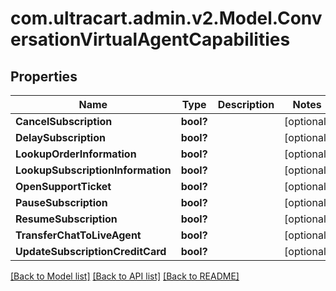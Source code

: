 # com.ultracart.admin.v2.Model.ConversationVirtualAgentCapabilities
## Properties

Name | Type | Description | Notes
------------ | ------------- | ------------- | -------------
**CancelSubscription** | **bool?** |  | [optional] 
**DelaySubscription** | **bool?** |  | [optional] 
**LookupOrderInformation** | **bool?** |  | [optional] 
**LookupSubscriptionInformation** | **bool?** |  | [optional] 
**OpenSupportTicket** | **bool?** |  | [optional] 
**PauseSubscription** | **bool?** |  | [optional] 
**ResumeSubscription** | **bool?** |  | [optional] 
**TransferChatToLiveAgent** | **bool?** |  | [optional] 
**UpdateSubscriptionCreditCard** | **bool?** |  | [optional] 


[[Back to Model list]](../README.md#documentation-for-models) [[Back to API list]](../README.md#documentation-for-api-endpoints) [[Back to README]](../README.md)

